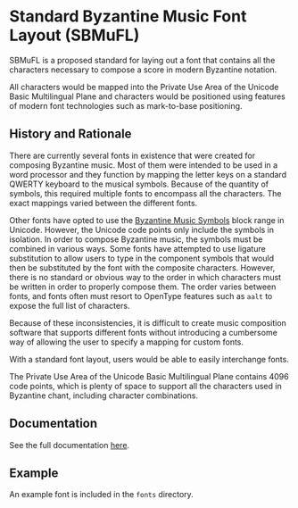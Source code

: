 # Standard Byzantine Music Font Layout (SBMuFL)

SBMuFL is a proposed standard for laying out a font that contains all the characters necessary to compose a score in modern Byzantine notation.

All characters would be mapped into the Private Use Area of the Unicode Basic Multilingual Plane and characters would be positioned using features of modern font technologies such as mark-to-base positioning.

## History and Rationale

There are currently several fonts in existence that were created for composing Byzantine music. Most of them were intended to be used in a word processor and they function by mapping the letter keys on a standard QWERTY keyboard to the musical symbols. Because of the quantity of symbols, this required multiple fonts to encompass all the characters. The exact mappings varied between the different fonts.

Other fonts have opted to use the [Byzantine Music Symbols](https://www.unicode.org/charts/PDF/U1D000.pdf) block range in Unicode. However, the Unicode code points only include the symbols in isolation. In order to compose Byzantine music, the symbols must be combined in various ways. Some fonts have attempted to use ligature substitution to allow users to type in the component symbols that would then be substituted by the font with the composite characters. However, there is no standard or obvious way to the order in which characters must be written in order to properly compose them. The order varies between fonts, and fonts often must resort to OpenType features such as `aalt` to expose the full list of characters.

Because of these inconsistencies, it is difficult to create music composition software that supports different fonts without introducing a cumbersome way of allowing the user to specify a mapping for custom fonts.

With a standard font layout, users would be able to easily interchange fonts.

The Private Use Area of the Unicode Basic Multilingual Plane contains 4096 code points, which is plenty of space to support all the characters used in Byzantine chant, including character combinations.

## Documentation 

See the full documentation [here](https://neanes.github.io/sbmufl).

## Example

An example font is included in the `fonts` directory.
